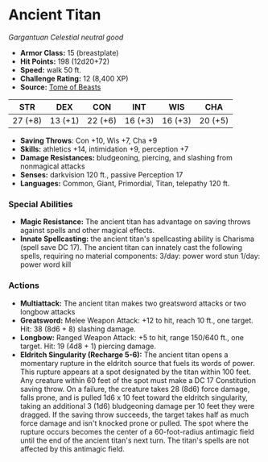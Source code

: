 # Ancient Titan

*Gargantuan* *Celestial* *neutral good*

- **Armor Class:** 15 (breastplate)
- **Hit Points:** 198 (12d20+72)
- **Speed:** walk 50 ft.
- **Challenge Rating:** 12 (8,400 XP)
- **Source:** [Tome of Beasts](https://koboldpress.com/kpstore/product/tome-of-beasts-for-5th-edition-print/)

| STR | DEX | CON | INT | WIS | CHA |
| --- | --- | --- | --- | --- | --- |
| 27 (+8) | 13 (+1) | 22 (+6) | 16 (+3) | 16 (+3) | 20 (+5) |

- **Saving Throws**: Con +10, Wis +7, Cha +9
- **Skills:** athletics +14, intimidation +9, perception +7
- **Damage Resistances:** bludgeoning, piercing, and slashing from nonmagical attacks
- **Senses:** darkvision 120 ft., passive Perception 17
- **Languages:** Common, Giant, Primordial, Titan, telepathy 120 ft.
### Special Abilities
- **Magic Resistance:** The ancient titan has advantage on saving throws against spells and other magical effects.
- **Innate Spellcasting:** the ancient titan's spellcasting ability is Charisma (spell save DC 17). The ancient titan can innately cast the following spells, requiring no material components:  3/day: power word stun  1/day: power word kill
### Actions
- **Multiattack:** The ancient titan makes two greatsword attacks or two longbow attacks
- **Greatsword:** Melee Weapon Attack: +12 to hit, reach 10 ft., one target. Hit: 38 (8d6 + 8) slashing damage.
- **Longbow:** Ranged Weapon Attack: +5 to hit, range 150/640 ft., one target. Hit: 19 (4d8 + 1) piercing damage.
- **Eldritch Singularity (Recharge 5-6):** The ancient titan opens a momentary rupture in the eldritch source that fuels its words of power. This rupture appears at a spot designated by the titan within 100 feet. Any creature within 60 feet of the spot must make a DC 17 Constitution saving throw. On a failure, the creature takes 28 (8d6) force damage, falls prone, and is pulled 1d6 x 10 feet toward the eldritch singularity, taking an additional 3 (1d6) bludgeoning damage per 10 feet they were dragged. If the saving throw succeeds, the target takes half as much force damage and isn't knocked prone or pulled. The spot where the rupture occurs becomes the center of a 60-foot-radius antimagic field until the end of the ancient titan's next turn. The titan's spells are not affected by this antimagic field.
